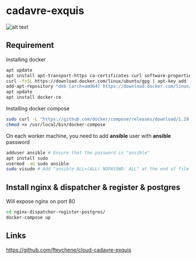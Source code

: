 # cadavre-exquis

![alt text](https://i.imgur.com/Jtd2vmm.png)

## Requirement

Installing docker
```bash
apt update
apt install apt-transport-https ca-certificates curl software-properties-common
curl -fsSL https://download.docker.com/linux/ubuntu/gpg | apt-key add -
add-apt-repository "deb [arch=amd64] https://download.docker.com/linux/ubuntu focal stable"
apt update
apt install docker-ce
```

Installing docker compose
```bash
sudo curl -L "https://github.com/docker/compose/releases/download/1.29.2/docker-compose-$(uname -s)-$(uname -m)" -o /usr/local/bin/docker-compose
chmod +x /usr/local/bin/docker-compose
```

On each worker machine, you need to add **ansible** user with **ansible** password
```bash
adduser ansible # Ensure that the password is "ansible"
apt install sudo
usermod -aG sudo ansible
sudo visudo # Add "ansible ALL=(ALL) NOPASSWD: ALL" at the end of file
```

## Install nginx & dispatcher & register & postgres

Will expose nginx on port 80
```bash
cd nginx-dispatcher-register-postgres/
docker-compose up
```

## Links
https://github.com/fteychene/cloud-cadavre-exquis

